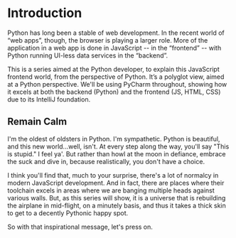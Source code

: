 # Introduction

Python has long been a stable of web development. In the recent world
of “web apps”, though, the browser is playing a larger role. More of the
application in a web app is done in JavaScript -- in the “frontend” -- with
Python running UI-less data services in the “backend”.

This is a series aimed at the Python developer, to explain this JavaScript
frontend world, from the perspective of Python. It’s a polyglot view,
aimed at a Python perspective. We'll be using PyCharm throughout, showing
how it excels at both the backend (Python) and the frontend (JS, HTML,
CSS) due to its IntelliJ foundation.

## Remain Calm

I'm the oldest of oldsters in Python. I'm sympathetic. Python is
beautiful, and this new world...well, isn't. At every step along the
way, you'll say "This is stupid." I feel ya'. But rather than howl at
the moon in defiance, embrace the suck and dive in, because
realistically, you don't have a choice.

I think you'll find that, much to your surprise, there's a lot of
normalcy in modern JavaScript development. And in fact, there are
places where their toolchain excels in areas where we are banging
multiple heads against various walls. But, as this series will show, it
is a universe that is rebuilding the airplane in mid-flight, on a
minutely basis, and thus it takes a thick skin to get to a decently
Pythonic happy spot.

So with that inspirational message, let's press on.